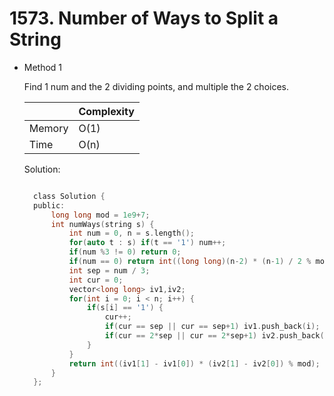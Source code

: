 # 1573. Number of Ways to Split a String

- Method 1

  Find 1 num and the 2 dividing points, and multiple the 2 choices.

  |        | Complexity |
  | ------ | ---------- |
  | Memory | O(1)       |
  | Time   | O(n)       |

  Solution:

  ```h

    class Solution {
    public:
        long long mod = 1e9+7;
        int numWays(string s) {
            int num = 0, n = s.length();
            for(auto t : s) if(t == '1') num++;
            if(num %3 != 0) return 0;
            if(num == 0) return int((long long)(n-2) * (n-1) / 2 % mod);
            int sep = num / 3;
            int cur = 0;
            vector<long long> iv1,iv2;
            for(int i = 0; i < n; i++) {
                if(s[i] == '1') {
                    cur++;
                    if(cur == sep || cur == sep+1) iv1.push_back(i);
                    if(cur == 2*sep || cur == 2*sep+1) iv2.push_back(i);
                }
            }
            return int((iv1[1] - iv1[0]) * (iv2[1] - iv2[0]) % mod);
        }
    };

  ```

<!-- - Method 2

    This is another method.

    | |   Complexity  |
    | ----------- | ----------- |
    |  Memory     | O(n) |
    |      Time       |  O(n) |


    Solution:

    ``` h



    ```

- Additional Knowledge:

    Here are some additional knowledge.



<br> -->
